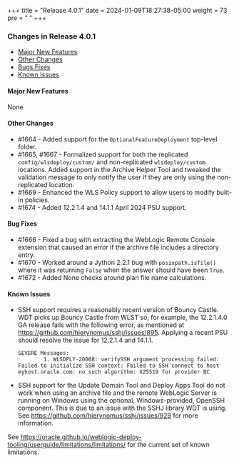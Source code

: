 +++
title = "Release 4.0.1"
date = 2024-01-09T18:27:38-05:00
weight = 73
pre = "<b> </b>"
+++


### Changes in Release 4.0.1
- [Major New Features](#major-new-features)
- [Other Changes](#other-changes)
- [Bugs Fixes](#bug-fixes)
- [Known Issues](#known-issues)


#### Major New Features
None

#### Other Changes
- #1664 - Added support for the `OptionalFeatureDeployment` top-level folder.
- #1665, #1667 - Formalized support for both the replicated `config/wlsdeploy/custom/` and non-replicated 
          `wlsdeploy/custom` locations.  Added support in the Archive Helper Tool and tweaked the validation message
          to only notify the user if they are only using the non-replicated location.
- #1669 - Enhanced the WLS Policy support to allow users to modify built-in policies.
- #1674 - Added 12.2.1.4 and 14.1.1 April 2024 PSU support.

#### Bug Fixes
- #1666 - Fixed a bug with extracting the WebLogic Remote Console extension that caused an error if the archive file
          includes a directory entry.
- #1670 - Worked around a Jython 2.2.1 bug with `posixpath.isfile()` where it was returning `False` when the answer
          should have been `True`.
- #1672 - Added None checks around plan file name calculations.

#### Known Issues
- SSH support requires a reasonably recent version of Bouncy Castle.  WDT picks up Bouncy Castle from WLST so, for example,
  the 12.2.1.4.0 GA release fails with the following error, as mentioned at https://github.com/hierynomus/sshj/issues/895.
  Applying a recent PSU should resolve the issue for 12.2.1.4 and 14.1.1.

  ```shell
  SEVERE Messages:
          1. WLSDPLY-20008: verifySSH argument processing failed: Failed to initialize SSH context: Failed to SSH connect to host myhost.oracle.com: no such algorithm: X25519 for provider BC
  ```

- SSH support for the Update Domain Tool and Deploy Apps Tool do not work when using an archive file and the remote 
  WebLogic Server is running on Windows using the optional, Windows-provided, OpenSSH component.  This is due to an
  issue with the SSHJ library WDT is using.  See https://github.com/hierynomus/sshj/issues/929 for more information.

See https://oracle.github.io/weblogic-deploy-tooling/userguide/limitations/limitations/ for the current set of known limitations.
